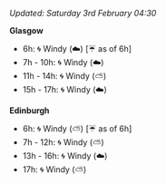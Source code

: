 *Updated: Saturday 3rd February 04:30*

**Glasgow**

* 6h: :cyclone: Windy (:cloud:) [:umbrella: as of 6h]
* 7h - 10h: :cyclone: Windy (:cloud:)
* 11h - 14h: :cyclone: Windy (:partly_sunny:)
* 15h - 17h: :cyclone: Windy (:cloud:)

**Edinburgh**

* 6h: :cyclone: Windy (:partly_sunny:) [:umbrella: as of 6h]
* 7h - 12h: :cyclone: Windy (:partly_sunny:)
* 13h - 16h: :cyclone: Windy (:cloud:)
* 17h: :cyclone: Windy (:partly_sunny:)
